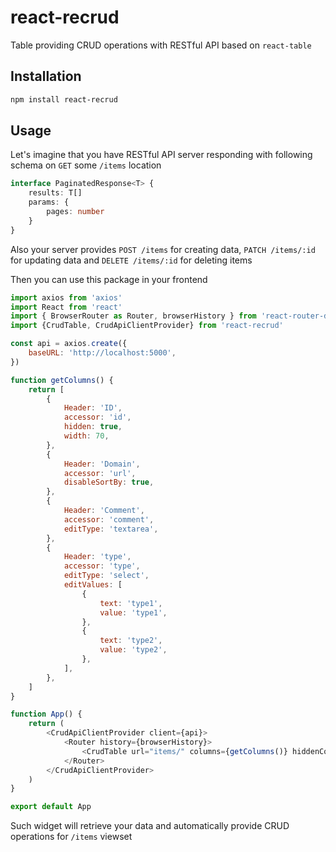 # react-recrud

Table providing CRUD operations with RESTful API based on `react-table`

## Installation

```sh
npm install react-recrud
```

## Usage
Let's imagine that you have RESTful API server responding with following schema on `GET` some `/items` location
```ts
interface PaginatedResponse<T> {
    results: T[]
    params: {
        pages: number
    }
}
```
Also your server provides `POST /items` for creating data, `PATCH /items/:id` for updating data and `DELETE /items/:id` for deleting items 

Then you can use this package in your frontend
```js
import axios from 'axios'
import React from 'react'
import { BrowserRouter as Router, browserHistory } from 'react-router-dom'
import {CrudTable, CrudApiClientProvider} from 'react-recrud'

const api = axios.create({
    baseURL: 'http://localhost:5000',
})

function getColumns() {
    return [
        {
            Header: 'ID',
            accessor: 'id',
            hidden: true,
            width: 70,
        },
        {
            Header: 'Domain',
            accessor: 'url',
            disableSortBy: true,
        },
        {
            Header: 'Comment',
            accessor: 'comment',
            editType: 'textarea',
        },
        {
            Header: 'type',
            accessor: 'type',
            editType: 'select',
            editValues: [
                {
                    text: 'type1',
                    value: 'type1',
                },
                {
                    text: 'type2',
                    value: 'type2',
                },
            ],
        },
    ]
}

function App() {
    return (
        <CrudApiClientProvider client={api}>
            <Router history={browserHistory}>
                <CrudTable url="items/" columns={getColumns()} hiddenColumns={['comment']} />
            </Router>
        </CrudApiClientProvider>
    )
}

export default App
```

Such widget will retrieve your data and automatically provide CRUD operations for `/items` viewset
